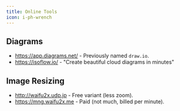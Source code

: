 ```yaml
---
title: Online Tools
icon: i-ph-wrench
---
```


## Diagrams

- <https://app.diagrams.net/> - Previously named `draw.io`.
- <https://isoflow.io/> - "Create beautiful cloud diagrams in minutes"

## Image Resizing

- <http://waifu2x.udp.jp> - Free variant (less zoom).
- <https://mng.waifu2x.me> - Paid (not much, billed per minute).
